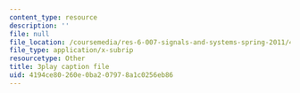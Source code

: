```yaml
---
content_type: resource
description: ''
file: null
file_location: /coursemedia/res-6-007-signals-and-systems-spring-2011/4194ce80260e0ba207978a1c0256eb86_jGk3w1b7UXQ.srt
file_type: application/x-subrip
resourcetype: Other
title: 3play caption file
uid: 4194ce80-260e-0ba2-0797-8a1c0256eb86
---
```

